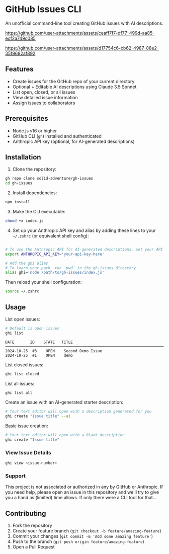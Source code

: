 # GitHub Issues CLI

An unofficial command-line tool creating GitHub issues with AI descriptions.



https://github.com/user-attachments/assets/ceaff7f7-df77-499d-aa85-ecf2a749c085



https://github.com/user-attachments/assets/d17754c6-cb62-4987-88e2-35f9682af892



## Features

- Create issues for the GitHub repo of your current directory
- Optional + Editable AI descriptions using Claude 3.5 Sonnet
- List open, closed, or all issues
- View detailed issue information
- Assign issues to collaborators

## Prerequisites

- Node.js v16 or higher
- GitHub CLI (`gh`) installed and authenticated
- Anthropic API key (optional, for AI-generated descriptions)

## Installation

1. Clone the repository:
```bash
gh repo clone solid-adventure/gh-issues
cd gh-issues
```

2. Install dependencies:
```bash
npm install
```

3. Make the CLI executable:
```bash
chmod +x index.js
```

4. Set up your Anthropic API key and alias by adding these lines to your `~/.zshrc` (or equivalent shell config):
```bash

# To use the Anthropic API for AI-generated descriptions, set your API key
export ANTHROPIC_API_KEY='your-api-key-here'

# Add the ghi alias
# To learn your path, run `pwd` in the gh-issues directory
alias ghi='node /path/to/gh-issues/index.js'

```
Then reload your shell configuration:
```bash
source ~/.zshrc
```


## Usage

List open issues:
```bash
# Default is open issues
ghi list
```
```
DATE       ID    STATE   TITLE
────────────────────────────────────────────────────────────────────────────────
2024-10-25  #3    OPEN    Second Demo Issue
2024-10-25  #1    OPEN    demo

```

List closed issues:
```bash
ghi list closed
```

List all issues:
```bash
ghi list all
```


Create an issue with an AI-generated starter description:
```bash
# Your text editor will open with a description generated for you
ghi create "Issue title" --ai
```

Basic issue creation:
```bash
# Your text editor will open with a blank description
ghi create "Issue title"
```


### View Issue Details

```bash
ghi view <issue-number>
```

### Support
This project is not associated or authorized in any by GitHub or Anthropic. If you need help, please open an issue in this repository and we'll try to give you a hand as (limited) time allows. If only there were a CLI tool for that...



## Contributing

1. Fork the repository
2. Create your feature branch (`git checkout -b feature/amazing-feature`)
3. Commit your changes (`git commit -m 'Add some amazing feature'`)
4. Push to the branch (`git push origin feature/amazing-feature`)
5. Open a Pull Request
